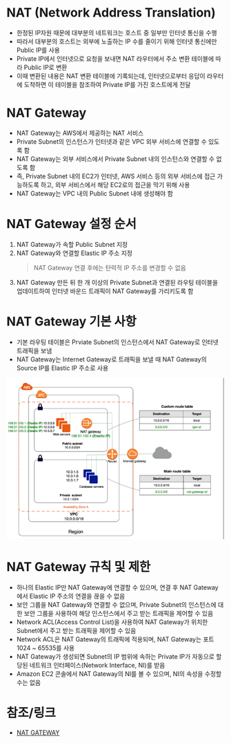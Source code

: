 # NAT (Network Address Translation)
- 한정된 IP자원 때문에 대부분의 네트워크는 호스트 중 일부만 인터넷 통신을 수행
- 따라서 대부분의 호스트는 외부에 노출하는 IP 수를 줄이기 위해 인터넷 통신에만 Public IP를 사용 
- Private IP에서 인터넷으로 요청을 보내면 NAT 라우터에서 주소 변환 테이블에 따라 Public IP로 변환
- 이때 변환된 내용은 NAT 변환 테이블에 기록되는데, 인터넷으로부터 응답이 라우터에 도착하면 이 테이블을 참조하여 Private IP를 가진 호스트에게 전달

# NAT Gateway
- NAT Gateway는 AWS에서 제공하는 NAT 서비스
- Private Subnet의 인스턴스가 인터넷과 같은 VPC 외부 서비스에 연결할 수 있도록 함
- NAT Gateway는 외부 서비스에서 Private Subnet 내의 인스턴스와 연결할 수 없도록 함
- 즉, Private Subnet 내의 EC2가 인터넷, AWS 서비스 등의 외부 서비스에 접근 가능하도록 하고, 외부 서비스에서 해당 EC2로의 접근을 막기 위해 사용
- NAT Gateway는 VPC 내의 Public Subnet 내에 생성해야 함

# NAT Gateway 설정 순서
1. NAT Gateway가 속할 Public Subnet 지정
2. NAT Gateway와 연결할 Elastic IP 주소 지정
    > NAT Gateway 연결 후에는 탄력적 IP 주소를 변경할 수 없음
3. NAT Gateway 만든 뒤 한 개 이상의 Private Subnet과 연결된 라우팅 테이블을 업데이트하여 인터넷 바운드 트래픽이 NAT Gateway를 가리키도록 함

# NAT Gateway 기본 사항
- 기본 라우팅 테이블은 Prviate Subnet의 인스턴스에서 NAT Gateway로 인터넷 트래픽을 보냄
- NAT Gateway는 Internet Gateway로 트래픽을 보낼 때 NAT Gateway의 Source IP를 Elastic IP 주소로 사용

![VPC NAT](../images/cloud/vpc_nat.png)

# NAT Gateway 규칙 및 제한
- 하나의 Elastic IP만 NAT Gateway에 연결할 수 있으며, 연결 후 NAT Gateway에서 Elastic IP 주소의 연결을 끊을 수 없음
- 보안 그룹을 NAT Gateway와 연결할 수 없으며, Private Subnet의 인스턴스에 대한 보안 그룹을 사용하여 해당 인스턴스에서 주고 받는 트래픽을 제어할 수 있음
- Network ACL(Access Control List)을 사용하여 NAT Gateway가 위치한 Subnet에서 주고 받는 트래픽을 제어할 수 있음
- Network ACL은 NAT Gateway의 트래픽에 적용되며, NAT Gateway는 포트 1024 ~ 65535를 사용
- NAT Gateway가 생성되면 Subnet의 IP 범위에 속하는 Private IP가 자동으로 할당된 네트워크 인터페이스(Network Interface, NI)를 받음
- Amazon EC2 콘솔에서 NAT Gateway의 NI를 볼 수 있으며, NI의 속성을 수정할 수는 없음

# 참조/링크
- [NAT GATEWAY](https://hyeyeon13.tistory.com/20)

